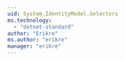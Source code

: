 ```yaml
---
uid: System.IdentityModel.Selectors
ms.technology: 
  - "dotnet-standard"
author: "Erikre"
ms.author: "erikre"
manager: "erikre"
---
```

